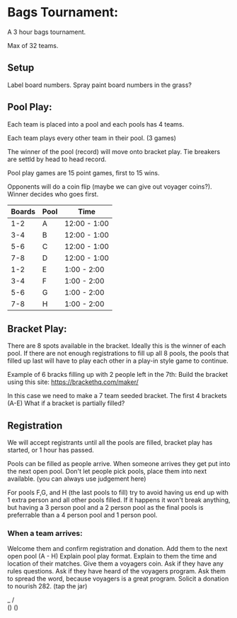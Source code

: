 # Bags Tournament:

A 3 hour bags tournament.

Max of 32 teams.


## Setup

Label board numbers. Spray paint board numbers in the grass? 

## Pool Play:

Each team is placed into a pool and each pools has 4 teams.

Each team plays every other team in their pool. (3 games)

The winner of the pool (record) will move onto bracket play. Tie breakers are settld by head to head record.

Pool play games are 15 point games, first to 15 wins.

Opponents will do a coin flip (maybe we can give out voyager coins?). Winner decides who goes first.

| Boards | Pool | Time |
|-|-|-|
|1-2 | A | 12:00 - 1:00 |
|3-4 | B | 12:00 - 1:00 |
|5-6 | C | 12:00 - 1:00 |
|7-8 | D | 12:00 - 1:00 |
|1-2 | E | 1:00 - 2:00 |
|3-4 | F | 1:00 - 2:00 |
|5-6 | G | 1:00 - 2:00 |
|7-8 | H | 1:00 - 2:00 |

## Bracket Play:

There are 8 spots available in the bracket. Ideally this is the winner of each pool.  If there are not enough registrations to fill up all 8 pools, the pools that filled up last will have to play each other in a play-in style game to continue.

Example of 6 bracks filling up with 2 people left in the 7th:
Build the bracket using this site:
https://brackethq.com/maker/


In this case we need to make a 7 team seeded bracket.
The first 4 brackets (A-E)
What if a bracket is partially filled?


## Registration

We will accept registrants until all the pools are filled, bracket play has started, or 1 hour has passed. 

Pools can be filled as people arrive. When someone arrives they get put into the next open pool.  Don't let people pick pools, place them into next available.  (you can always use judgement here)

For pools F,G, and H (the last pools to fill) try to avoid having us end up with 1 extra person and all other pools filled.  If it happens it won't break anything, but having a 3 person pool and a 2 person pool as the final pools is preferrable than a 4 person pool and 1 person pool.

### When a team arrives:

Welcome them and confirm registration and donation.
Add them to the next open pool (A - H)
Explain pool play format.
Explain to them the time and location of their matches.
Give them a voyagers coin.
Ask if they have any rules questions.
Ask if they have heard of the voyagers program.
Ask them to spread the word, because voyagers is a great program.
Solicit a donation to nourish 282. (tap the jar)


  _ 
 / \
() ()

